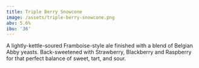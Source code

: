```yaml
---
title: Triple Berry Snowcone
image: /assets/triple-berry-snowcone.png
abv: 5.6%
ibu: '36'
---
```

A lightly-kettle-soured Framboise-style ale finished with a blend of Belgian Abby yeasts. Back-sweetened with Strawberry, Blackberry and Raspberry for that perfect balance of sweet, tart, and sour.
